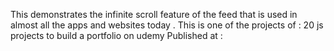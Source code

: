 This demonstrates the infinite scroll feature of the feed that is used in almost all the apps and websites today . This is one  of the projects of : 20 js projects to build a portfolio on udemy 
Published at : 
